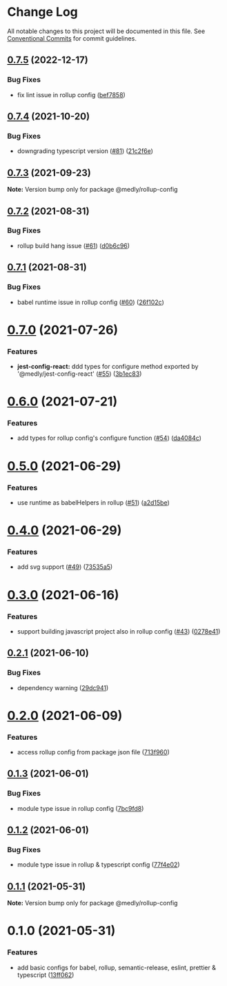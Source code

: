 # Change Log

All notable changes to this project will be documented in this file.
See [Conventional Commits](https://conventionalcommits.org) for commit guidelines.

## [0.7.5](https://github.com/medly/configs/compare/@medly/rollup-config@0.7.4...@medly/rollup-config@0.7.5) (2022-12-17)


### Bug Fixes

* fix lint issue in rollup config ([bef7858](https://github.com/medly/configs/commit/bef785881b0f8aec3d5031e8076fcd30d614b069))





## [0.7.4](https://github.com/medly/configs/compare/@medly/rollup-config@0.7.3...@medly/rollup-config@0.7.4) (2021-10-20)


### Bug Fixes

* downgrading typescript version ([#81](https://github.com/medly/configs/issues/81)) ([21c2f6e](https://github.com/medly/configs/commit/21c2f6e646032a46b1c8546cf10156c836cea5f6))





## [0.7.3](https://github.com/medly/configs/compare/@medly/rollup-config@0.7.2...@medly/rollup-config@0.7.3) (2021-09-23)

**Note:** Version bump only for package @medly/rollup-config





## [0.7.2](https://github.com/medly/configs/compare/@medly/rollup-config@0.7.1...@medly/rollup-config@0.7.2) (2021-08-31)


### Bug Fixes

* rollup build hang issue ([#61](https://github.com/medly/configs/issues/61)) ([d0b6c96](https://github.com/medly/configs/commit/d0b6c968396f5c293839b6aabf780ccffbd45cab))





## [0.7.1](https://github.com/medly/configs/compare/@medly/rollup-config@0.7.0...@medly/rollup-config@0.7.1) (2021-08-31)


### Bug Fixes

* babel runtime issue in rollup config ([#60](https://github.com/medly/configs/issues/60)) ([26f102c](https://github.com/medly/configs/commit/26f102c17a4bf89d9dfc2a7af4ed8acdce3e1f2b))





# [0.7.0](https://github.com/medly/configs/compare/@medly/rollup-config@0.6.0...@medly/rollup-config@0.7.0) (2021-07-26)


### Features

* **jest-config-react:** ddd types for configure method exported by '@medly/jest-config-react' ([#55](https://github.com/medly/configs/issues/55)) ([3b1ec83](https://github.com/medly/configs/commit/3b1ec83c981a742d4ae3e3c0186d1d757e2c96b4))





# [0.6.0](https://github.com/medly/configs/compare/@medly/rollup-config@0.5.0...@medly/rollup-config@0.6.0) (2021-07-21)


### Features

* add types for rollup config's configure function ([#54](https://github.com/medly/configs/issues/54)) ([da4084c](https://github.com/medly/configs/commit/da4084c26d477b932dc91896d2c270951536f450))





# [0.5.0](https://github.com/medly/configs/compare/@medly/rollup-config@0.4.0...@medly/rollup-config@0.5.0) (2021-06-29)


### Features

* use runtime as babelHelpers in rollup ([#51](https://github.com/medly/configs/issues/51)) ([a2d15be](https://github.com/medly/configs/commit/a2d15beae794083f1f42c1d397d5937a166d7b86))





# [0.4.0](https://github.com/medly/configs/compare/@medly/rollup-config@0.3.0...@medly/rollup-config@0.4.0) (2021-06-29)


### Features

* add svg support ([#49](https://github.com/medly/configs/issues/49)) ([73535a5](https://github.com/medly/configs/commit/73535a57bcbadf9da59be2dde76efab74d7f02db))





# [0.3.0](https://github.com/medly/configs/compare/@medly/rollup-config@0.2.1...@medly/rollup-config@0.3.0) (2021-06-16)


### Features

* support building javascript project also in rollup config ([#43](https://github.com/medly/configs/issues/43)) ([0278e41](https://github.com/medly/configs/commit/0278e41f45a92001525b3bd85a844e141348f9de))





## [0.2.1](https://github.com/medly/configs/compare/@medly/rollup-config@0.2.0...@medly/rollup-config@0.2.1) (2021-06-10)


### Bug Fixes

* dependency warning ([29dc941](https://github.com/medly/configs/commit/29dc9416844032c6d3680fdbecaa3054af4f31f5))





# [0.2.0](https://github.com/medly/configs/compare/@medly/rollup-config@0.1.3...@medly/rollup-config@0.2.0) (2021-06-09)


### Features

* access rollup config from package json file ([713f960](https://github.com/medly/configs/commit/713f960ff7b63d1b5215d879958d64e0da8e77a4))





## [0.1.3](https://github.com/medly/configs/compare/@medly/rollup-config@0.1.2...@medly/rollup-config@0.1.3) (2021-06-01)


### Bug Fixes

* module type issue in rollup config ([7bc9fd8](https://github.com/medly/configs/commit/7bc9fd8a9d976853b8e4ef5a031432490701de19))





## [0.1.2](https://github.com/medly/configs/compare/@medly/rollup-config@0.1.1...@medly/rollup-config@0.1.2) (2021-06-01)


### Bug Fixes

* module type issue in rollup & typescript config ([77f4e02](https://github.com/medly/configs/commit/77f4e02c6795b32c255cc2633fcd4dacbe0cc36a))





## [0.1.1](https://github.com/medly/configs/compare/@medly/rollup-config@0.1.0...@medly/rollup-config@0.1.1) (2021-05-31)

**Note:** Version bump only for package @medly/rollup-config





# 0.1.0 (2021-05-31)


### Features

* add basic configs for babel, rollup, semantic-release, eslint, prettier & typescript ([13ff062](https://github.com/medly/configs/commit/13ff0623177c58378914d01031328d71504653af))
